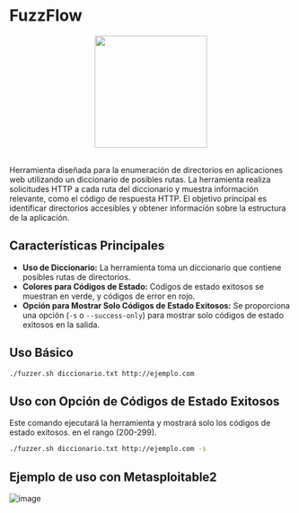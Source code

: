 # FuzzFlow

<div align="center"><img src="https://github.com/0xju4ncaa/FuzzFlow/assets/130152767/22f95c36-b5a9-4630-9310-4c52b9fd4496" width="200px"></div><br>

Herramienta diseñada para la enumeración de directorios en aplicaciones web utilizando un diccionario de posibles rutas. La herramienta realiza solicitudes HTTP a cada ruta del diccionario y muestra información relevante, como el código de respuesta HTTP. El objetivo principal es identificar directorios accesibles y obtener información sobre la estructura de la aplicación.

## Características Principales
- **Uso de Diccionario:** La herramienta toma un diccionario que contiene posibles rutas de directorios.
- **Colores para Códigos de Estado:** Códigos de estado exitosos se muestran en verde, y códigos de error en rojo.
- **Opción para Mostrar Solo Códigos de Estado Exitosos:** Se proporciona una opción (`-s` o `--success-only`) para mostrar solo códigos de estado exitosos en la salida.

## Uso Básico
```bash
./fuzzer.sh diccionario.txt http://ejemplo.com
```

## Uso con Opción de Códigos de Estado Exitosos
Este comando ejecutará la herramienta y mostrará solo los códigos de estado exitosos. en el rango (200-299).
```bash
./fuzzer.sh diccionario.txt http://ejemplo.com -s
```
## Ejemplo de uso con Metasploitable2
![image](https://github.com/0xju4ncaa/FuzzFlow/assets/130152767/03418008-b2ec-4b4c-83b4-bd6247d6e76d)
